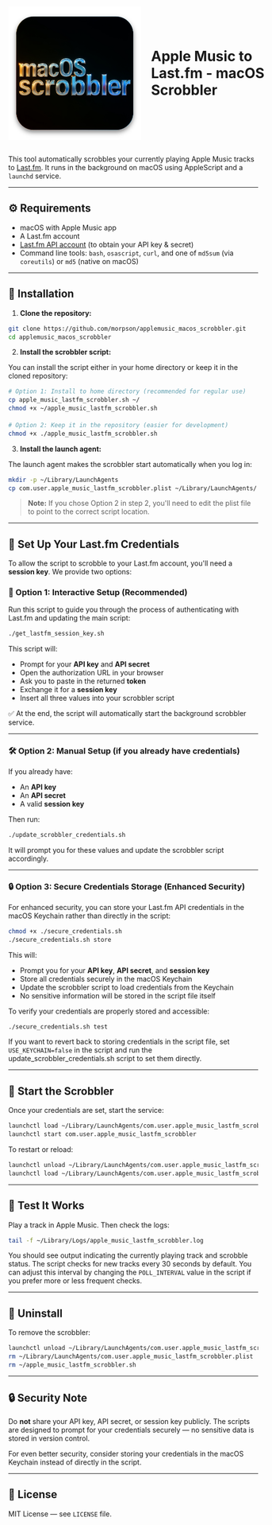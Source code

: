 <div style="display: grid; grid-template-columns: minmax(268px, auto) 1fr; align-items: center; gap: 20px; margin-bottom: 30px; max-width: 100%; min-width: 600px;">
  <img src="assets/icon.png" width="268" alt="Apple Music Scrobbler Icon" style="max-width: 100%; width: 268px;">
  <h1 style="margin: 0;">Apple Music to Last.fm - macOS Scrobbler</h1>
</div>

This tool automatically scrobbles your currently playing Apple Music tracks to [Last.fm](https://www.last.fm). It runs in the background on macOS using AppleScript and a `launchd` service.

---

## ⚙️ Requirements

* macOS with Apple Music app
* A Last.fm account
* [Last.fm API account](https://www.last.fm/api/account/create) (to obtain your API key & secret)
* Command line tools: `bash`, `osascript`, `curl`, and one of `md5sum` (via `coreutils`) or `md5` (native on macOS)

---

## 🚀 Installation

1. **Clone the repository:**

```bash
git clone https://github.com/morpson/applemusic_macos_scrobbler.git
cd applemusic_macos_scrobbler
```

2. **Install the scrobbler script:**

You can install the script either in your home directory or keep it in the cloned repository:

```bash
# Option 1: Install to home directory (recommended for regular use)
cp apple_music_lastfm_scrobbler.sh ~/
chmod +x ~/apple_music_lastfm_scrobbler.sh

# Option 2: Keep it in the repository (easier for development)
chmod +x ./apple_music_lastfm_scrobbler.sh
```

3. **Install the launch agent:**

The launch agent makes the scrobbler start automatically when you log in:

```bash
mkdir -p ~/Library/LaunchAgents
cp com.user.apple_music_lastfm_scrobbler.plist ~/Library/LaunchAgents/
```

> **Note:** If you chose Option 2 in step 2, you'll need to edit the plist file to point to the correct script location.

---

## 🔐 Set Up Your Last.fm Credentials

To allow the script to scrobble to your Last.fm account, you'll need a **session key**. We provide two options:

### 🔁 Option 1: Interactive Setup (Recommended)

Run this script to guide you through the process of authenticating with Last.fm and updating the main script:

```bash
./get_lastfm_session_key.sh
```

This script will:

* Prompt for your **API key** and **API secret**
* Open the authorization URL in your browser
* Ask you to paste in the returned **token**
* Exchange it for a **session key**
* Insert all three values into your scrobbler script

✅ At the end, the script will automatically start the background scrobbler service.

---

### 🛠️ Option 2: Manual Setup (if you already have credentials)

If you already have:

* An **API key**
* An **API secret**
* A valid **session key**

Then run:

```bash
./update_scrobbler_credentials.sh
```

It will prompt you for these values and update the scrobbler script accordingly.

---

### 🔒 Option 3: Secure Credentials Storage (Enhanced Security)

For enhanced security, you can store your Last.fm API credentials in the macOS Keychain rather than directly in the script:

```bash
chmod +x ./secure_credentials.sh
./secure_credentials.sh store
```

This will:

* Prompt you for your **API key**, **API secret**, and **session key**
* Store all credentials securely in the macOS Keychain
* Update the scrobbler script to load credentials from the Keychain
* No sensitive information will be stored in the script file itself

To verify your credentials are properly stored and accessible:

```bash
./secure_credentials.sh test
```

If you want to revert back to storing credentials in the script file, set `USE_KEYCHAIN=false` in the script and run the update_scrobbler_credentials.sh script to set them directly.

---

## 🔄 Start the Scrobbler

Once your credentials are set, start the service:

```bash
launchctl load ~/Library/LaunchAgents/com.user.apple_music_lastfm_scrobbler.plist
launchctl start com.user.apple_music_lastfm_scrobbler
```

To restart or reload:

```bash
launchctl unload ~/Library/LaunchAgents/com.user.apple_music_lastfm_scrobbler.plist
launchctl load ~/Library/LaunchAgents/com.user.apple_music_lastfm_scrobbler.plist
```

---

## 🧪 Test It Works

Play a track in Apple Music. Then check the logs:

```bash
tail -f ~/Library/Logs/apple_music_lastfm_scrobbler.log
```

You should see output indicating the currently playing track and scrobble status. The script checks for new tracks every 30 seconds by default. You can adjust this interval by changing the `POLL_INTERVAL` value in the script if you prefer more or less frequent checks.

---

## 🧹 Uninstall

To remove the scrobbler:

```bash
launchctl unload ~/Library/LaunchAgents/com.user.apple_music_lastfm_scrobbler.plist
rm ~/Library/LaunchAgents/com.user.apple_music_lastfm_scrobbler.plist
rm ~/apple_music_lastfm_scrobbler.sh
```

---

## 🔒 Security Note

Do **not** share your API key, API secret, or session key publicly. The scripts are designed to prompt for your credentials securely — no sensitive data is stored in version control.

For even better security, consider storing your credentials in the macOS Keychain instead of directly in the script.

---

## 📄 License

MIT License — see `LICENSE` file.
